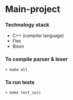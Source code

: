 # Main-project
### Technology stack
- C++ (compiler language)
- Flex
- Bison

### To compile parser & lexer
    > make all 
### To run tests
    > make test_succ
